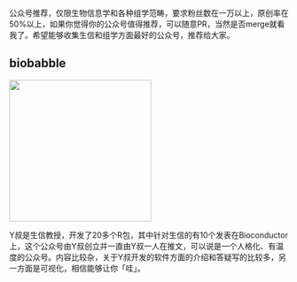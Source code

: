 公众号推荐，仅限生物信息学和各种组学范畴，要求粉丝数在一万以上，原创率在50%以上，如果你觉得你的公众号值得推荐，可以随意PR，当然是否merge就看我了。希望能够收集生信和组学方面最好的公众号，推荐给大家。



## biobabble

<img src="https://guangchuangyu.github.io/blog_images/biobabble.jpg" width="256" align="middle"/>


Y叔是生信教授，开发了20多个R包，其中针对生信的有10个发表在Bioconductor上，这个公众号由Y叔创立并一直由Y叔一人在推文，可以说是一个人格化、有温度的公众号。内容比较杂，关于Y叔开发的软件方面的介绍和答疑写的比较多，另一方面是可视化，相信能够让你「哇」。

